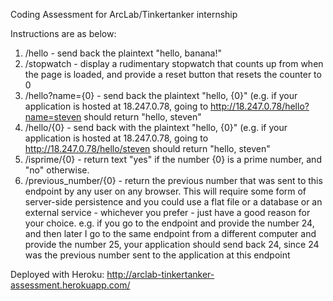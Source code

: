 Coding Assessment for ArcLab/Tinkertanker internship

Instructions are as below:

1. /hello - send back the plaintext "hello, banana!"
2. /stopwatch - display a rudimentary stopwatch that counts up from when the page is loaded, and provide a reset button that resets the counter to 0
3. /hello?name={0} - send back the plaintext "hello, {0}" (e.g. if your application is hosted at 18.247.0.78, going to http://18.247.0.78/hello?name=steven should return "hello, steven"
4. /hello/{0} - send back with the plaintext "hello, {0}" (e.g. if your application is hosted at 18.247.0.78, going to http://18.247.0.78/hello/steven should return "hello, steven"
5. /isprime/{0} - return text "yes" if the number {0} is a prime number, and "no" otherwise.
6. /previous_number/{0} - return the previous number that was sent to this endpoint by any user on any browser. This will require some form of server-side persistence and you could use a flat file or a database or an external service - whichever you prefer - just have a good reason for your choice. e.g. if you go to the endpoint and provide the number 24, and then later I go to the same endpoint from a different computer and provide the number 25, your application should send back 24, since 24 was the previous number sent to the application at this endpoint

Deployed with Heroku: http://arclab-tinkertanker-assessment.herokuapp.com/
